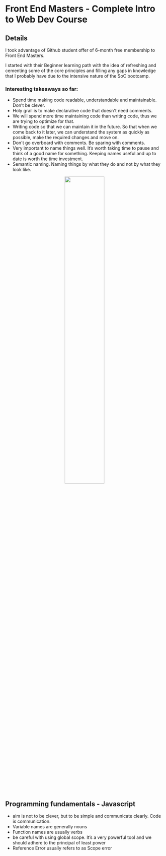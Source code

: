# Front End Masters - Complete Intro to Web Dev Course 


## Details 

I took advantage of Github student offer of 6-month free membership to Front End Masters. 

I started with their Beginner learning path with the idea of refreshing and cementing some of the core principles and filling any gaps in knowledge that I probably have due to the intensive nature of the SoC bootcamp.

### Interesting takeaways so far:

- Spend time making code readable, understandable and maintainable. Don’t be clever.
- Holy grail is to make declarative code that doesn't need comments.
- We will spend more time maintaining code than writing code, thus we are trying to optimize for that.
- Writing code so that we can maintain it in the future. So that when we come back to it later, we can understand the system as quickly as possible, make the required changes and move on.
- Don't go overboard with comments. Be sparing with comments.
- Very important to name things well. It’s worth taking time to pause and think of a good name for something. Keeping names useful and up to date is worth the time investment.
- Semantic naming. Naming things by what they do and not by what they look like.

<p align="center">
  <img src="https://user-images.githubusercontent.com/82081817/187060731-28e7ba92-d382-4ddd-afbe-a64731d5952e.png" width="50%" />
</p>

## Programming fundamentals - Javascript

- aim is not to be clever, but to be simple and communicate clearly. Code is communication.
- Variable names are generally nouns
- Function names are usually verbs
- be careful with using global scope. It’s a very powerful tool and we should adhere to the principal of least power
- Reference Error usually refers to as Scope error
